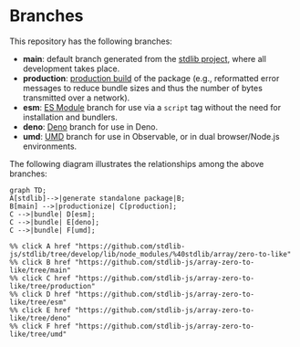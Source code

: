 <!--

@license Apache-2.0

Copyright (c) 2022 The Stdlib Authors.

Licensed under the Apache License, Version 2.0 (the "License");
you may not use this file except in compliance with the License.
You may obtain a copy of the License at

    http://www.apache.org/licenses/LICENSE-2.0

Unless required by applicable law or agreed to in writing, software
distributed under the License is distributed on an "AS IS" BASIS,
WITHOUT WARRANTIES OR CONDITIONS OF ANY KIND, either express or implied.
See the License for the specific language governing permissions and
limitations under the License.

-->

# Branches

This repository has the following branches:

-   **main**: default branch generated from the [stdlib project][stdlib-url], where all development takes place.
-   **production**: [production build][production-url] of the package (e.g., reformatted error messages to reduce bundle sizes and thus the number of bytes transmitted over a network).
-   **esm**: [ES Module][esm-url] branch for use via a `script` tag without the need for installation and bundlers.
-   **deno**: [Deno][deno-url] branch for use in Deno.
-   **umd**: [UMD][umd-url] branch for use in Observable, or in dual browser/Node.js environments.

The following diagram illustrates the relationships among the above branches:

```mermaid
graph TD;
A[stdlib]-->|generate standalone package|B;
B[main] -->|productionize| C[production];
C -->|bundle| D[esm];
C -->|bundle| E[deno];
C -->|bundle| F[umd];

%% click A href "https://github.com/stdlib-js/stdlib/tree/develop/lib/node_modules/%40stdlib/array/zero-to-like"
%% click B href "https://github.com/stdlib-js/array-zero-to-like/tree/main"
%% click C href "https://github.com/stdlib-js/array-zero-to-like/tree/production"
%% click D href "https://github.com/stdlib-js/array-zero-to-like/tree/esm"
%% click E href "https://github.com/stdlib-js/array-zero-to-like/tree/deno"
%% click F href "https://github.com/stdlib-js/array-zero-to-like/tree/umd"
```

[stdlib-url]: https://github.com/stdlib-js/stdlib/tree/develop/lib/node_modules/%40stdlib/array/zero-to-like
[production-url]: https://github.com/stdlib-js/array-zero-to-like/tree/production
[deno-url]: https://github.com/stdlib-js/array-zero-to-like/tree/deno
[umd-url]: https://github.com/stdlib-js/array-zero-to-like/tree/umd
[esm-url]: https://github.com/stdlib-js/array-zero-to-like/tree/esm